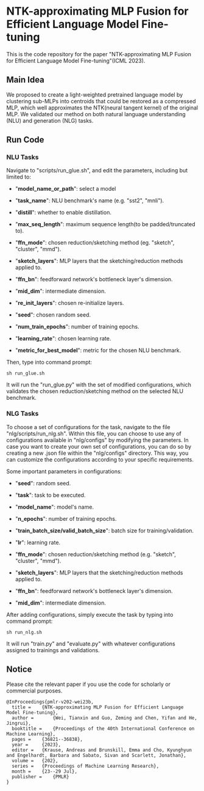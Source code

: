 # NTK-approximating MLP Fusion for Efficient Language Model Fine-tuning

  

  

This is the code repository for the paper "NTK-approximating MLP Fusion for Efficient Language Model Fine-tuning"(ICML 2023).

  
  
  
  

## Main Idea

  
  

We proposed to create a light-weighted pretrained language model by clustering sub-MLPs into centroids that could be restored as a compressed MLP, which well approximates the NTK(neural tangent kernel) of the original MLP. We validated our method on both natural language understanding (NLU) and generation (NLG) tasks.

  

  

## Run Code

  
### NLU Tasks
  

Navigate to "scripts/run_glue.sh", and edit the parameters, including but limited to:

- "**model_name_or_path**": select a model

- "**task_name**": NLU benchmark's name (e.g. "sst2", "mnli").

- "**distill**": whether to enable distillation.

- "**max_seq_length**": maximum sequence length(to be padded/truncated to).

- "**ffn_mode**": chosen reduction/sketching method (eg. "sketch", "cluster", "mmd").

- "**sketch_layers**": MLP layers that the sketching/reduction methods applied to.

- "**ffn_bn**": feedforward network's bottleneck layer's dimension.

- "**mid_dim**": intermediate dimension.

- "**re_init_layers**": chosen re-initialize layers.

- "**seed**": chosen random seed.

- "**num_train_epochs**": number of training epochs.

- "**learning_rate**": chosen learning rate.

- "**metric_for_best_model**": metric for the chosen NLU benchmark.

Then, type into command prompt:

```
sh run_glue.sh
```
It will run the "run_glue.py" with the set of modified configurations, which validates the chosen reduction/sketching method on the selected NLU benchmark.

  

  ### NLG Tasks
  
To choose a set of configurations for the task, navigate to the file "nlg/scripts/run_nlg.sh". Within this file, you can choose to use any of configurations available in "nlg/configs" by modifying the parameters. In case you want to create your own set of configurations, you can do so by creating a new .json file within the "nlg/configs" directory. This way, you can customize the configurations according to your specific requirements.

Some important parameters in configurations:

 - "**seed**":  random seed.
 
 - "**task**": task to be executed.
 
 - "**model_name**": model's name.
 
 - "**n_epochs**": number of training epochs.
 
 - "**train_batch_size/valid_batch_size**": batch size for training/validation.
 
 - "**lr**": learning rate.
 
 - "**ffn_mode**": chosen reduction/sketching method (e.g. "sketch", "cluster", "mmd").
 
 - "**sketch_layers**": MLP layers that the sketching/reduction methods applied to.
 
 - "**ffn_bn**": feedforward network's bottleneck layer's dimension.
 
 - "**mid_dim**": intermediate dimension.

After adding configurations, simply execute the task by typing into command prompt:
```
sh run_nlg.sh
```
It will run "train.py" and "evaluate.py" with whatever configurations assigned to trainings and validations.
  

  

## Notice

  

  

Please cite the relevant paper if you use the code for scholarly or commercial purposes.

  

  

```
@InProceedings{pmlr-v202-wei23b,
  title = 	 {NTK-approximating MLP Fusion for Efficient Language Model Fine-tuning},
  author =       {Wei, Tianxin and Guo, Zeming and Chen, Yifan and He, Jingrui},
  booktitle = 	 {Proceedings of the 40th International Conference on Machine Learning},
  pages = 	 {36821--36838},
  year = 	 {2023},
  editor = 	 {Krause, Andreas and Brunskill, Emma and Cho, Kyunghyun and Engelhardt, Barbara and Sabato, Sivan and Scarlett, Jonathan},
  volume = 	 {202},
  series = 	 {Proceedings of Machine Learning Research},
  month = 	 {23--29 Jul},
  publisher =    {PMLR}
}
```
